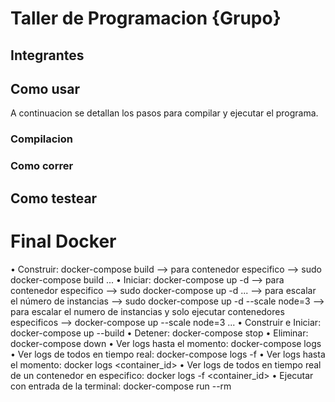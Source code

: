 # Taller de Programacion {Grupo}

## Integrantes

## Como usar

A continuacion se detallan los pasos para compilar y ejecutar el programa.

### Compilacion

### Como correr

## Como testear

# Final Docker

• Construir: docker-compose build --> para contenedor especifico --> sudo docker-compose build <service> ...
• Iniciar: docker-compose up -d
--> para contenedor especifico --> sudo docker-compose up -d <service> ...
--> para escalar el número de instancias --> sudo docker-compose up -d --scale node=3
--> para escalar el numero de instancias y solo ejecutar contenedores especificos --> docker-compose up --scale node=3 <service> ...
• Construir e Iniciar: docker-compose up --build
• Detener: docker-compose stop
• Eliminar: docker-compose down
• Ver logs hasta el momento: docker-compose logs
• Ver logs de todos en tiempo real: docker-compose logs -f
• Ver logs hasta el momento: docker logs <container_id>
• Ver logs de todos en tiempo real de un contenedor en especifico: docker logs -f <container_id>
• Ejecutar con entrada de la terminal: docker-compose run --rm <service>
